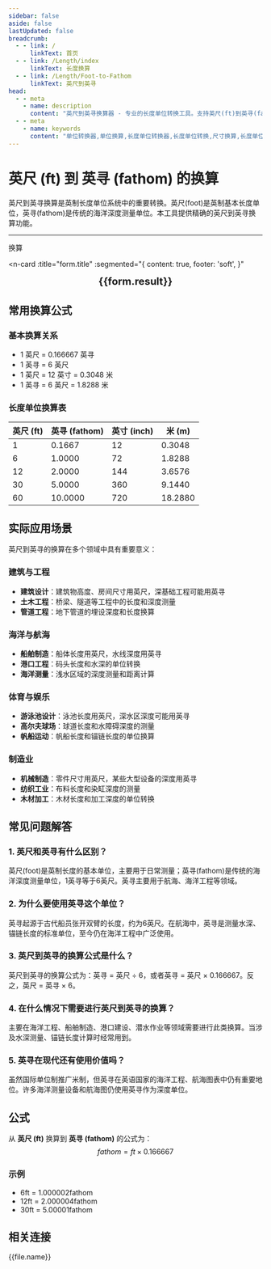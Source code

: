 ```yaml
---
sidebar: false
aside: false
lastUpdated: false
breadcrumb:
  - - link: /
      linkText: 首页
  - - link: /Length/index
      linkText: 长度换算
  - - link: /Length/Foot-to-Fathom
      linkText: 英尺到英寻
head:
  - - meta
    - name: description
      content: "英尺到英寻换算器 - 专业的长度单位转换工具。支持英尺(ft)到英寻(fathom)的精确换算，提供详细的换算公式和实际应用案例。适用于英制单位转换、海洋测量等场景。"
  - - meta
    - name: keywords
      content: "单位转换器,单位换算,长度单位转换器,长度单位转换,尺寸换算,长度单位换算,长度单位换算表,incho,foot long,imperial unit,one foot,feet foot,一英尺是多少厘米,英尺的英文,英寸英尺,一尺等于多少平方米,英尺 英寸,一平方英尺等于多少平方米,五英尺,英尺英寸,英尺单位,ft单位,一尺等于多少寸,一米等于多少英尺,一寸是多长,英寸和英尺,六英尺,一英尺等于多少英寸,一寸多长,feet是什么单位,英尺换算厘米,英制单位,英尺和英寸,一英尺等于多少米,英尺和厘米的换算,ft是什么单位,一英尺等于多少厘米,一英寸,英尺和米的换算,英尺换算"
---
```

# 英尺 (ft) 到 英寻 (fathom) 的换算

英尺到英寻换算是英制长度单位系统中的重要转换。英尺(foot)是英制基本长度单位，英寻(fathom)是传统的海洋深度测量单位。本工具提供精确的英尺到英寻换算功能。

---
<script setup>
import { onMounted, reactive, inject, ref } from 'vue'
import { NButton, NForm, NFormItem, NInput, NInputNumber, NSelect, NCard, useMessage,NGrid ,NGi } from 'naive-ui'
import { defineClientComponent } from 'vitepress'
import { Length } from '../files';
const seoKey = ['单位转换器','单位换算','长度单位转换器','长度单位转换','尺寸换算','长度单位换算','长度单位换算表','incho','foot long','imperial unit','one foot','feet foot','一英尺是多少厘米','英尺的英文','英寸英尺','一尺等于多少平方米','英尺 英寸','一平方英尺等于多少平方米','五英尺','英尺英寸','英尺单位','ft单位','一尺等于多少寸','一米等于多少英尺','一寸是多长','英寸和英尺','六英尺','一英尺等于多少英寸','一寸多长','feet是什么单位','英尺换算厘米','英制单位','英尺和英寸','一英尺等于多少米','英尺和厘米的换算','ft是什么单位','一英尺等于多少厘米','一英寸','英尺和米的换算','英尺换算']
const convert = inject('convert')

const form = reactive({
  number: null,
  result: '',
  title: '英尺 (ft) 到 英寻 (fathom) 的换算',
})

const convertHandler = () => {
  if (form.number !== null && !isNaN(form.number)) {
    const convertedValue = parseFloat(form.number) * 0.166667
    form.result = `${form.number}ft = ${convertedValue.toFixed(6)}fathom`
  } else {
    form.result = '请输入有效的数值。'
  }
}
</script>

<n-form size="large" :model="form">
  <n-form-item label="英尺 (ft)">
    <n-input-number v-model:value="form.number" placeholder="输入英尺" style="width: 100%" />
  </n-form-item>
  <n-form-item>
    <n-button type="info" @click="convertHandler" block>换算</n-button>
  </n-form-item>
</n-form>

<n-card 
  :title="form.title"
  :segmented="{
    content: true,
    footer: 'soft',
  }"
>
   <div  style="text-align:center;font-size:20px;">
    <strong>{{form.result}}</strong>
  </div>
  <template #footer>
    <div>
      <span v-for="item of seoKey">{{item}}，</span>
    </div>
  </template>
</n-card>

## 常用换算公式

### 基本换算关系
- 1 英尺 = 0.166667 英寻
- 1 英寻 = 6 英尺
- 1 英尺 = 12 英寸 = 0.3048 米
- 1 英寻 = 6 英尺 = 1.8288 米

### 长度单位换算表

| 英尺 (ft) | 英寻 (fathom) | 英寸 (inch) | 米 (m) |
|-----------|---------------|-------------|--------|
| 1 | 0.1667 | 12 | 0.3048 |
| 6 | 1.0000 | 72 | 1.8288 |
| 12 | 2.0000 | 144 | 3.6576 |
| 30 | 5.0000 | 360 | 9.1440 |
| 60 | 10.0000 | 720 | 18.2880 |

## 实际应用场景

英尺到英寻的换算在多个领域中具有重要意义：

### 建筑与工程
- **建筑设计**：建筑物高度、房间尺寸用英尺，深基础工程可能用英寻
- **土木工程**：桥梁、隧道等工程中的长度和深度测量
- **管道工程**：地下管道的埋设深度和长度换算

### 海洋与航海
- **船舶制造**：船体长度用英尺，水线深度用英寻
- **港口工程**：码头长度和水深的单位转换
- **海洋测量**：浅水区域的深度测量和距离计算

### 体育与娱乐
- **游泳池设计**：泳池长度用英尺，深水区深度可能用英寻
- **高尔夫球场**：球道长度和水障碍深度的测量
- **帆船运动**：帆船长度和锚链长度的单位换算

### 制造业
- **机械制造**：零件尺寸用英尺，某些大型设备的深度用英寻
- **纺织工业**：布料长度和染缸深度的测量
- **木材加工**：木材长度和加工深度的单位转换

## 常见问题解答

### 1. 英尺和英寻有什么区别？
英尺(foot)是英制长度的基本单位，主要用于日常测量；英寻(fathom)是传统的海洋深度测量单位，1英寻等于6英尺。英寻主要用于航海、海洋工程等领域。

### 2. 为什么要使用英寻这个单位？
英寻起源于古代船员张开双臂的长度，约为6英尺。在航海中，英寻是测量水深、锚链长度的标准单位，至今仍在海洋工程中广泛使用。

### 3. 英尺到英寻的换算公式是什么？
英尺到英寻的换算公式为：英寻 = 英尺 ÷ 6，或者英寻 = 英尺 × 0.166667。反之，英尺 = 英寻 × 6。

### 4. 在什么情况下需要进行英尺到英寻的换算？
主要在海洋工程、船舶制造、港口建设、潜水作业等领域需要进行此类换算。当涉及水深测量、锚链长度计算时经常用到。

### 5. 英寻在现代还有使用价值吗？
虽然国际单位制推广米制，但英寻在英语国家的海洋工程、航海图表中仍有重要地位。许多海洋测量设备和航海图仍使用英寻作为深度单位。

## 公式

从 **英尺 (ft)** 换算到 **英寻 (fathom)** 的公式为：
$$ fathom = ft \times 0.166667 $$

### 示例
- 6ft = 1.000002fathom
- 12ft = 2.000004fathom
- 30ft = 5.00001fathom

## 相关连接
<n-grid x-gap="12" :cols="2">
  <n-gi v-for="(file, index) in Length" :key="index">
    <n-button
      text
      tag="a"
      :href="file.path"
      type="info"
    >
      {{file.name}}
    </n-button>
  </n-gi>
</n-grid>